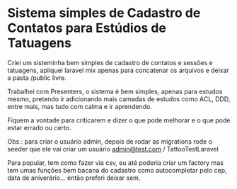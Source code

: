 # Sistema simples de Cadastro de Contatos para Estúdios de Tatuagens

Criei um sisteminha bem simples de cadastro de contatos e sessões e tatuagens, apliquei laravel mix apenas para concatenar os arquivos e deixar a pasta /public livre.

Trabalhei com Presenters, o sistema é bem simples, apenas para estudos mesmo, pretendo ir adicionando mais camadas de estudos como ACL, DDD, entre mais, mas tudo com calma e ir aprendendo.

Fiquem a vontade para criticarem e dizer o que pode melhorar e o que pode estar errado ou certo.

Obs.: para criar o usuário admin, depois de rodar as migrations rode o seeder que ele vai criar um usuário admin@test.com / TattooTestLaravel

Para popular, tem como fazer via csv, eu até poderia criar um factory mas tem umas funções bem bacana do cadastro como autocompletar pelo cep, data de aniverário... então preferi deixar sem.
